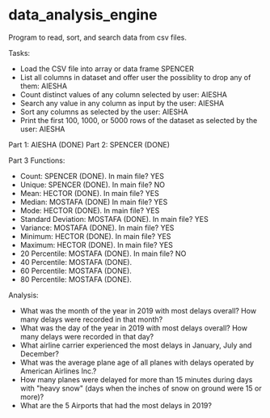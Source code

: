 # data_analysis_engine
Program to read, sort, and search data from csv files.


Tasks:
- Load the CSV file into array or data frame SPENCER
- List all columns in dataset and offer user the possiblity to drop any of them: AIESHA
- Count distinct values of any column selected by user: AIESHA
- Search any value in any column as input by the user: AIESHA
- Sort any columns as selected by the user: AIESHA
- Print the first 100, 1000, or 5000 rows of the dataset as selected by the user: AIESHA

Part 1: AIESHA (DONE)
Part 2: SPENCER (DONE)

Part 3 Functions:
- Count: SPENCER (DONE).                In main file? YES
- Unique: SPENCER (DONE).               In main file? NO
- Mean: HECTOR (DONE).                  In main file? YES
- Median: MOSTAFA (DONE)                In main file? YES
- Mode: HECTOR (DONE).                  In main file? YES
- Standard Deviation: MOSTAFA (DONE).   In main file? YES
- Variance: MOSTAFA (DONE).             In main file? YES
- Minimum: HECTOR (DONE).               In main file? YES
- Maximum: HECTOR (DONE).               In main file? YES
- 20 Percentile: MOSTAFA (DONE).        In main file? NO
- 40 Percentile: MOSTAFA (DONE).
- 60 Percentile: MOSTAFA (DONE).
- 80 Percentile: MOSTAFA (DONE).

Analysis:
- What was the month of the year in 2019 with most delays overall? 
  How many delays were recorded in that month?
- What was the day of the year in 2019 with most delays overall? 
  How many delays were recorded in that day?
- What airline carrier experienced the most delays in January, July 
  and December?
- What was the average plane age of all planes with delays operated by 
  American Airlines Inc.?
- How many planes were delayed for more than 15 minutes during days with 
  "heavy snow" (days when the inches of snow on ground were 15 or more)?
- What are the 5 Airports that had the most delays in 2019? 
